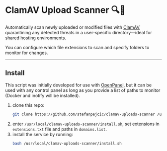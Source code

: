 # ClamAV Upload Scanner 🔍📁

Automatically scan newly uploaded or modified files with [ClamAV](/Cisco-Talos/clamav), quarantining any detected threats in a user-specific directory—ideal for shared hosting environments.

You can configure which file extensions to scan and specify folders to monitor for changes.

-----

## Install

This script was initially developed for use with [OpenPanel](https://openpanel.com), but it can be used with any control panel as long as you provide a list of paths to monitor (Docker and inotify will be installed).


1. clone this repo:
   ```bash
   git clone https://github.com/stefanpejcic/clamav-uploads-scanner /usr/local/clamav-uploads-scanner/
   ```
2. enter `/usr/local/clamav-uploads-scanner/install.sh`, set extensions in `extensions.txt` file and paths in `domains.list`.
3. install the service by running:
   ```bash
   bash /usr/local/clamav-uploads-scanner/install.sh
   ```


